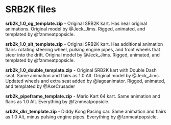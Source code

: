 # SRB2K files
**srb2k_1.0_og_template.zip** - Original SRB2K kart. Has near original animations. Original model by @Jeck_Jims. Rigged, animated, and templated by @fznmeatpopsicle.

**srb2k_1.0_alt_template.zip** - Original SRB2K kart. Has additional animation flairs: rotating steering wheel, pulsing engine pipes, and front wheels that steer into the drift. Original model by @Jeck_Jims. Rigged, animated, and templated by @fznmeatpopsicle.

**srb2k_1.0_double_template.zip** - Original SRB2K kart with Double Dash seat. Same animation and flairs as 1.0 Alt. Original model by @Jeck_Jims. Updated wheels and extra seat added by @iagoanimator. Rigged, animated, and templated by @AxeCrusader

**srb2k_pipeframe_template.zip** - Mario Kart 64 kart. Same animation and flairs as 1.0 Alt. Everything by @fznmeatpopsicle.

**srb2k_dkr_template.zip** - Diddy Kong Racing car. Same animation and flairs as 1.0 Alt, minus pulsing engine pipes.  Everything by @fznmeatpopsicle.
